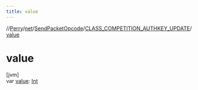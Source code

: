 ```yaml
---
title: value
---
```

//[Perry](../../../../index.html)/[net](../../index.html)/[SendPacketOpcode](../index.html)/[CLASS_COMPETITION_AUTHKEY_UPDATE](index.html)/[value](value.html)



# value



[jvm]\
var [value](value.html): [Int](https://kotlinlang.org/api/latest/jvm/stdlib/kotlin/-int/index.html)




